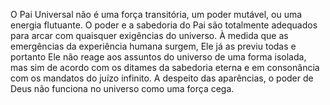 ﻿O Pai Universal não é uma força transitória, um poder mutável, ou uma energia flutuante. O poder e a sabedoria do Pai são totalmente adequados para arcar com quaisquer exigências do universo. À medida que as emergências da experiência humana surgem, Ele já as previu todas e portanto Ele não reage aos assuntos do universo de uma forma isolada, mas sim de acordo com os ditames da sabedoria eterna e em consonância com os mandatos do juízo infinito. A despeito das aparências, o poder de Deus não funciona no universo como uma força cega.